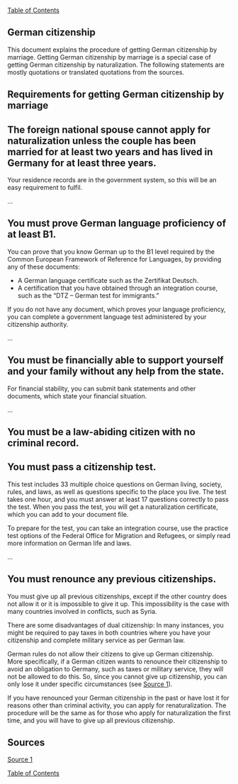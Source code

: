 [Table of Contents](Readme.md)

German citizenship
-

This document explains the procedure of getting German citizenship by marriage. Getting German citizenship by marriage is a special case of getting German citizenship by naturalization. The following statements are mostly quotations or translated quotations from the sources.

Requirements for getting German citizenship by marriage
-

The foreign national spouse cannot apply for naturalization unless the couple has been married for at least two years and has lived in Germany for at least three years.
-

Your residence records are in the government system, so this will be an easy requirement to fulfil.

...

You must prove German language proficiency of at least B1.
-

You can prove that you know German up to the B1 level required by the Common European Framework of Reference for Languages, by providing any of these documents:

* A German language certificate such as the Zertifikat Deutsch.
* A certification that you have obtained through an integration course, such as the “DTZ – German test for immigrants.”

If you do not have any document, which proves your language proficiency, you can complete a government language test administered by your citizenship authority.

...

You must be financially able to support yourself and your family without any help from the state.
-

For financial stability, you can submit bank statements and other documents, which state your financial situation.

...

You must be a law-abiding citizen with no criminal record.
-

You must pass a citizenship test.
-

This test includes 33 multiple choice questions on German living, society, rules, and laws, as well as questions specific to the place you live. The test takes one hour, and you must answer at least 17 questions correctly to pass the test. When you pass the test, you will get a naturalization certificate, which you can add to your document file.

To prepare for the test, you can take an integration course, use the practice test options of the Federal Office for Migration and Refugees, or simply read more information on German life and laws.

...

You must renounce any previous citizenships.
-

You must give up all previous citizenships, except if the other country does not allow it or it is impossible to give it up. This impossibility is the case with many countries involved in conflicts, such as Syria.

There are some disadvantages of dual citizenship: In many instances, you might be required to pay taxes in both countries where you have your citizenship and complete military service as per German law.

German rules do not allow their citizens to give up German citizenship. More specifically, if a German citizen wants to renounce their citizenship to avoid an obligation to Germany, such as taxes or military service, they will not be allowed to do this. So, since you cannot give up citizenship, you can only lose it under specific circumstances (see [Source 1](https://www.germany-visa.org/german-citizenship/)).

If you have renounced your German citizenship in the past or have lost it for reasons other than criminal activity, you can apply for renaturalization. The procedure will be the same as for those who apply for naturalization the first time, and you will have to give up all previous citizenship.


Sources
-

[Source 1](https://www.germany-visa.org/german-citizenship/)

[Table of Contents](Readme.md)


